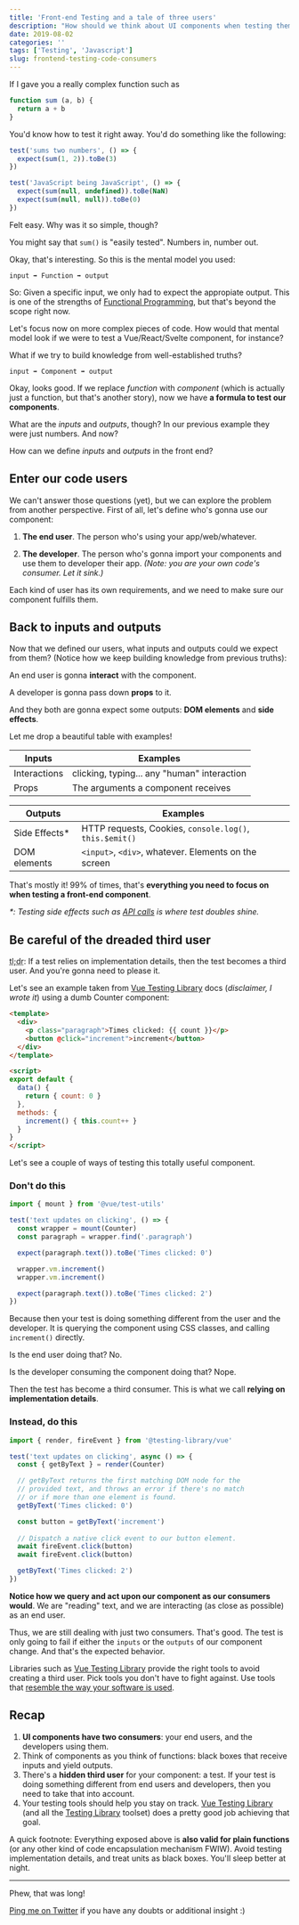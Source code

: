 ```yaml
---
title: 'Front-end Testing and a tale of three users'
description: "How should we think about UI components when testing them?"
date: 2019-08-02
categories: ''
tags: ['Testing', 'Javascript']
slug: frontend-testing-code-consumers
---
```


If I gave you a really complex function such as

```ts
function sum (a, b) {
  return a + b
}
```

You'd know how to test it right away. You'd do something like the following:

```js
test('sums two numbers', () => {
  expect(sum(1, 2)).toBe(3)
})

test('JavaScript being JavaScript', () => {
  expect(sum(null, undefined)).toBe(NaN)
  expect(sum(null, null)).toBe(0)
})
```

Felt easy. Why was it so simple, though?

You might say that `sum()` is "easily tested". Numbers in, number out.

Okay, that's interesting. So this is the mental model you used:

`input ➡ Function ➡ output`

So: Given a specific input, we only had to expect the appropiate output. This is one of the strengths of [Functional Programming](https://medium.com/javascript-scene/master-the-javascript-interview-what-is-functional-programming-7f218c68b3a0), but that's beyond the scope right now.

Let's focus now on more complex pieces of code. How would that mental model look if we were to test a Vue/React/Svelte component, for instance?

What if we try to build knowledge from well-established truths?

`input ➡ Component ➡ output`

Okay, looks good. If we replace _function_ with _component_ (which is actually just a function, but that's another story), now we have **a formula to test our components**.

What are the *inputs* and *outputs*, though? In our previous example they were just numbers. And now?

How can we define *inputs* and *outputs* in the front end?

## Enter our code users

We can't answer those questions (yet), but we can explore the problem from another perspective. First of all, let's define who's gonna use our component:

1) **The end user**. The person who's using your app/web/whatever.

2) **The developer**. The person who's gonna import your components and use them to developer their app. _(Note: you are your own code's consumer. Let it sink.)_

Each kind of user has its own requirements, and we need to make sure our component fulfills them.


## Back to inputs and outputs

Now that we defined our users, what inputs and outputs could we expect from them? (Notice how we keep building knowledge from previous truths):

An end user is gonna **interact** with the component.

A developer is gonna pass down **props** to it.

And they both are gonna expect some outputs: **DOM elements** and **side effects**.


Let me drop a beautiful table with examples!

| Inputs       | Examples                                    |
| ------------ | ------------------------------------------- |
| Interactions | clicking, typing... any "human" interaction |
| Props        | The arguments a component receives          |

| Outputs       | Examples                                                |
| ------------- | ------------------------------------------------------- |
| Side Effects* | HTTP requests, Cookies, `console.log()`, `this.$emit()` |
| DOM elements  | `<input>`, `<div>`, whatever. Elements on the screen    |

That's mostly it! 99% of times, that's **everything you need to focus on when testing a front-end component**.

_*: Testing side effects such as [API calls](https://afontcu.dev/testing-api-calls/) is where test doubles shine._

## Be careful of the dreaded third user

<abbr title="Too Long; Didn't Read">tl;dr</abbr>: If a test relies on implementation details, then the test becomes a third user. And you're gonna need to please it.

Let's see an example taken from [Vue Testing Library](https://github.com/testing-library/vue-testing-library) docs (*disclaimer, I wrote it*) using a dumb Counter component:

```html
<template>
  <div>
    <p class="paragraph">Times clicked: {{ count }}</p>
    <button @click="increment">increment</button>
  </div>
</template>

<script>
export default {
  data() {
    return { count: 0 }
  },
  methods: {
    increment() { this.count++ }
  }
}
</script>
```

Let's see a couple of ways of testing this totally useful component.

### Don't do this

```js
import { mount } from '@vue/test-utils'

test('text updates on clicking', () => {
  const wrapper = mount(Counter)
  const paragraph = wrapper.find('.paragraph')

  expect(paragraph.text()).toBe('Times clicked: 0')

  wrapper.vm.increment()
  wrapper.vm.increment()

  expect(paragraph.text()).toBe('Times clicked: 2')
})
```

Because then your test is doing something different from the user and the developer. It is querying the component using CSS classes, and calling `increment()` directly.

Is the end user doing that? No.

Is the developer consuming the component doing that? Nope.

Then the test has become a third consumer. This is what we call **relying on implementation details**.

### Instead, do this

```js
import { render, fireEvent } from '@testing-library/vue'

test('text updates on clicking', async () => {
  const { getByText } = render(Counter)

  // getByText returns the first matching DOM node for the
  // provided text, and throws an error if there's no match
  // or if more than one element is found.
  getByText('Times clicked: 0')

  const button = getByText('increment')
  
  // Dispatch a native click event to our button element.
  await fireEvent.click(button)
  await fireEvent.click(button)

  getByText('Times clicked: 2')
})
```

**Notice how we query and act upon our component as our consumers would**. We are "reading" text, and we are interacting (as close as possible) as an end user.

Thus, we are still dealing with just two consumers. That's good. The test is only going to fail if either the `inputs` or the `outputs` of our component change. And that's the expected behavior.

Libraries such as [Vue Testing Library](https://github.com/testing-library/vue-testing-library) provide the right tools to avoid creating a third user. Pick tools you don't have to fight against. Use tools that [resemble the way your software is used](http://testing-library.com/).


## Recap

1. **UI components have two consumers**: your end users, and the developers using them.
2. Think of components as you think of functions: black boxes that receive inputs and yield outputs.
3. There's a **hidden third user** for your component: a test. If your test is doing something different from end users and developers, then you need to take that into account.
4. Your testing tools should help you stay on track. [Vue Testing Library](https://github.com/testing-library/vue-testing-library) (and all the [Testing Library](https://testing-library.com) toolset) does a pretty good job achieving that goal.

A quick footnote: Everything exposed above is **also valid for plain functions** (or any other kind of code encapsulation mechanism FWIW). Avoid testing implementation details, and treat units as black boxes. You'll sleep better at night.

---

Phew, that was long!

[Ping me on Twitter](https://twitter.com/afontcu_) if you have any doubts or additional insight :)